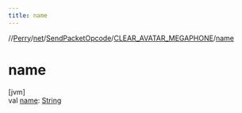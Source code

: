 ```yaml
---
title: name
---
```

//[Perry](../../../../index.html)/[net](../../index.html)/[SendPacketOpcode](../index.html)/[CLEAR_AVATAR_MEGAPHONE](index.html)/[name](name.html)



# name



[jvm]\
val [name](name.html): [String](https://kotlinlang.org/api/latest/jvm/stdlib/kotlin/-string/index.html)




